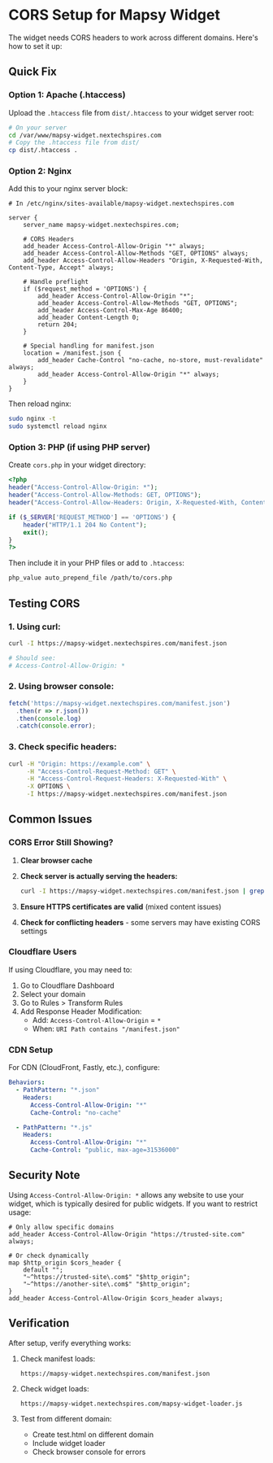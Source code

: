 # CORS Setup for Mapsy Widget

The widget needs CORS headers to work across different domains. Here's how to set it up:

## Quick Fix

### Option 1: Apache (.htaccess)

Upload the `.htaccess` file from `dist/.htaccess` to your widget server root:

```bash
# On your server
cd /var/www/mapsy-widget.nextechspires.com
# Copy the .htaccess file from dist/
cp dist/.htaccess .
```

### Option 2: Nginx

Add this to your nginx server block:

```nginx
# In /etc/nginx/sites-available/mapsy-widget.nextechspires.com

server {
    server_name mapsy-widget.nextechspires.com;

    # CORS Headers
    add_header Access-Control-Allow-Origin "*" always;
    add_header Access-Control-Allow-Methods "GET, OPTIONS" always;
    add_header Access-Control-Allow-Headers "Origin, X-Requested-With, Content-Type, Accept" always;

    # Handle preflight
    if ($request_method = 'OPTIONS') {
        add_header Access-Control-Allow-Origin "*";
        add_header Access-Control-Allow-Methods "GET, OPTIONS";
        add_header Access-Control-Max-Age 86400;
        add_header Content-Length 0;
        return 204;
    }

    # Special handling for manifest.json
    location = /manifest.json {
        add_header Cache-Control "no-cache, no-store, must-revalidate" always;
        add_header Access-Control-Allow-Origin "*" always;
    }
}
```

Then reload nginx:
```bash
sudo nginx -t
sudo systemctl reload nginx
```

### Option 3: PHP (if using PHP server)

Create `cors.php` in your widget directory:

```php
<?php
header("Access-Control-Allow-Origin: *");
header("Access-Control-Allow-Methods: GET, OPTIONS");
header("Access-Control-Allow-Headers: Origin, X-Requested-With, Content-Type, Accept");

if ($_SERVER['REQUEST_METHOD'] == 'OPTIONS') {
    header("HTTP/1.1 204 No Content");
    exit();
}
?>
```

Then include it in your PHP files or add to `.htaccess`:
```apache
php_value auto_prepend_file /path/to/cors.php
```

## Testing CORS

### 1. Using curl:
```bash
curl -I https://mapsy-widget.nextechspires.com/manifest.json

# Should see:
# Access-Control-Allow-Origin: *
```

### 2. Using browser console:
```javascript
fetch('https://mapsy-widget.nextechspires.com/manifest.json')
  .then(r => r.json())
  .then(console.log)
  .catch(console.error);
```

### 3. Check specific headers:
```bash
curl -H "Origin: https://example.com" \
     -H "Access-Control-Request-Method: GET" \
     -H "Access-Control-Request-Headers: X-Requested-With" \
     -X OPTIONS \
     -I https://mapsy-widget.nextechspires.com/manifest.json
```

## Common Issues

### CORS Error Still Showing?

1. **Clear browser cache**
2. **Check server is actually serving the headers:**
   ```bash
   curl -I https://mapsy-widget.nextechspires.com/manifest.json | grep -i access-control
   ```

3. **Ensure HTTPS certificates are valid** (mixed content issues)

4. **Check for conflicting headers** - some servers may have existing CORS settings

### Cloudflare Users

If using Cloudflare, you may need to:

1. Go to Cloudflare Dashboard
2. Select your domain
3. Go to Rules > Transform Rules
4. Add Response Header Modification:
   - Add: `Access-Control-Allow-Origin` = `*`
   - When: `URI Path contains "/manifest.json"`

### CDN Setup

For CDN (CloudFront, Fastly, etc.), configure:

```yaml
Behaviors:
  - PathPattern: "*.json"
    Headers:
      Access-Control-Allow-Origin: "*"
      Cache-Control: "no-cache"

  - PathPattern: "*.js"
    Headers:
      Access-Control-Allow-Origin: "*"
      Cache-Control: "public, max-age=31536000"
```

## Security Note

Using `Access-Control-Allow-Origin: *` allows any website to use your widget, which is typically desired for public widgets. If you want to restrict usage:

```nginx
# Only allow specific domains
add_header Access-Control-Allow-Origin "https://trusted-site.com" always;

# Or check dynamically
map $http_origin $cors_header {
    default "";
    "~^https://trusted-site\.com$" "$http_origin";
    "~^https://another-site\.com$" "$http_origin";
}
add_header Access-Control-Allow-Origin $cors_header always;
```

## Verification

After setup, verify everything works:

1. Check manifest loads:
   ```
   https://mapsy-widget.nextechspires.com/manifest.json
   ```

2. Check widget loads:
   ```
   https://mapsy-widget.nextechspires.com/mapsy-widget-loader.js
   ```

3. Test from different domain:
   - Create test.html on different domain
   - Include widget loader
   - Check browser console for errors